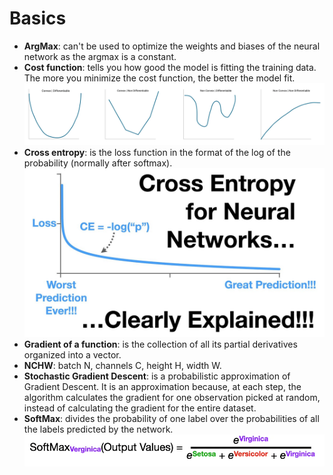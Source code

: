 # Basics

- **ArgMax**: can't be used to optimize the weights and biases of the neural network as the argmax is a constant.
- **Cost function**: tells you how good the model is fitting the training data. The more you minimize the cost function, the better the model fit. ![Cross entropy](img/func_examp.jpg)
- **Cross entropy**: is the loss function in the format of the log of the probability (normally after softmax). ![Cost functions](img/cross_entropy.jpeg)
- **Gradient of a function**: is the collection of all its partial derivatives organized into a vector.
- **NCHW**: batch N, channels C, height H, width W.
- **Stochastic Gradient Descent**: is a probabilistic approximation of Gradient Descent. It is an approximation because, at each step, the algorithm calculates the gradient for one observation picked at random, instead of calculating the gradient for the entire dataset.
- **SoftMax**: divides the probability of one label over the probabilities of all the labels predicted by the network. ![Cost functions](img/softmax.png)